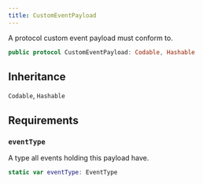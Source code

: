 ```yaml
---
title: CustomEventPayload
---
```


A protocol custom event payload must conform to.

``` swift
public protocol CustomEventPayload: Codable, Hashable 
```

## Inheritance

`Codable`, `Hashable`

## Requirements

### `eventType`

A type all events holding this payload have.

``` swift
static var eventType: EventType 
```
